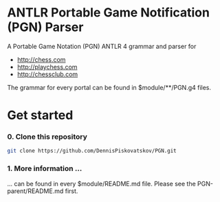 # ANTLR Portable Game Notification (PGN) Parser

A Portable Game Notation (PGN) ANTLR 4 grammar and parser for
+ http://chess.com
+ http://playchess.com
+ http://chessclub.com

The grammar for every portal can be found in $module/**/PGN.g4 files.

# Get started

### 0. Clone this repository

```bash
git clone https://github.com/DennisPiskovatskov/PGN.git
```

### 1. More information ...

... can be found in every $module/README.md file. Please see the PGN-parent/README.md first.
